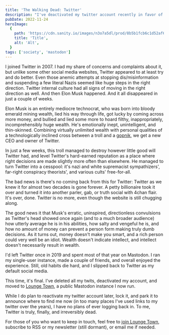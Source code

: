 ```yaml
---
title: 'The Walking Dead: Twitter'
description: "I've deactivated my twitter account recently in favor of Mastodon. Here's why."
pubDate: 2022-11-24
heroImage:
  {
    path: 'https://cdn.sanity.io/images/n3o7a5dl/prod/8b5b1fcb6c1d52af63ec2c82657fd568f8a17b55-1000x500.png',
    title: 'Title',
    alt: 'Alt',
  }
tags: ['society', 'mastodon']
---
```


I joined Twitter in 2007. I had my share of concerns and complaints about it, but unlike some other social media websites, Twitter appeared to at least try and do better. Even those anemic attempts at stopping dis/misinformation and suspending a few literal Nazis seemed like huge steps in the right direction. Twitter internal culture had all signs of moving in the right direction as well. And then Elon Musk happened. And it all disappeared in just a couple of weeks.

Elon Musk is an entirely mediocre technocrat, who was born into bloody emerald mining wealth, lied his way through life, got lucky by coming across more money, and bullied and lied some more to hoard filthy, inappropriately, incomprehensibly huge wealth. He's emotionally inept, unintelligent, and thin-skinned. Combining virtually unlimited wealth with personal qualities of a technologically inclined cross between a troll and a [gopnik](https://en.wikipedia.org/wiki/Gopnik), we get a new CEO and owner of Twitter.

In just a few weeks, this troll managed to destroy however little good will Twitter had, and level Twitter's hard-earned reputation as a place where right decisions are made slightly more often than elsewhere. He managed to turn Twitter into a cesspool: it's nazi and white supremacist sympathizers', far-right conspiracy theorists', and various cults' free-for-all.

The bad news is there's no coming back from this for Twitter: Twitter as we knew it for almost two decades is gone forever. A petty billionaire took it over and turned it into another parler, gab, or truth social with 4chan flair. It's over, done. Twitter is no more, even though the website is still chugging along.

The good news it that Musk's erratic, uninspired, directionless convulsions as Twitter's head showed once again (and to a much broader audience) how utterly average he is in his abilities, how salty and vengeful he is, and how no amount of money can prevent a person form making truly dumb decisions. As it turns out, money doesn't make you smart, and a rich person could very well be an idiot. Wealth doesn't indicate intellect, and intellect doesn't necessarily result in wealth.

I'd left Twitter once in 2019 and spent most of that year on Mastodon. I ran my single-user instance, made a couple of friends, and overall enjoyed the experience. Still, old habits die hard, and I slipped back to Twitter as my default social media.

This time, it's final. I've deleted all my twits, deactivated my account, and moved to [Lounge Town](https://lounge.town), a public Mastodon instance I now run.

While I do plan to reactivate my twitter account later, lock it, and park it to announce where to find me now (in too many places I've used links to my twitter over the years), I have no plans of ever logging back in. To me, Twitter is truly, finally, and irreversibly dead.

For those of you who want to keep in touch, feel free to [join Lounge Town](https://lounge.town/invite/AGdBc6nV), subscribe to RSS or my newsletter (still dormant), or email me if needed.
